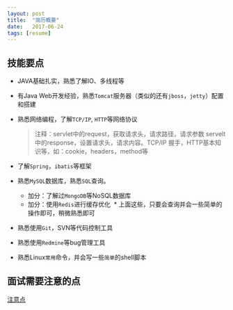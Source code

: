 ```yaml
---
layout: post
title:  "简历概要"
date:   2017-06-24
tags: [resume]
---
```


## 技能要点
* JAVA基础扎实，熟悉了解IO、多线程等
* 有Java Web开发经验，熟悉`Tomcat`服务器（类似的还有`jboss`，`jetty`）配置和搭建
* 熟悉网络编程，了解`TCP/IP`, `HTTP`等网络协议
  > 注释：servlet中的request，获取请求头，请求路径，请求参数
  servelt中的response，设置请求头，请求内容。TCP/IP 握手，HTTP基本知识等，如：cookie，headers，method等

* 了解`Spring`，`ibatis`等框架
* 熟悉`MySQL`数据库，熟悉`SQL`查询。
  * 加分：了解过`MongoDB`等NoSQL数据库
  * 加分：使用`Redis`进行缓存优化
  * 上面这些，只要会查询并会一些简单的操作即可，稍微熟悉即可
* 熟悉使用`Git`，SVN等代码控制工具
* 熟悉使用`Redmine`等bug管理工具
* 熟悉Linux`常用`命令，并会写一些`简单`的shell脚本

## 面试需要注意的点
[注意点](https://gist.github.com/zhoukekestar/4e5f21b4dd46e07d386e78dfd2ec12f3)
